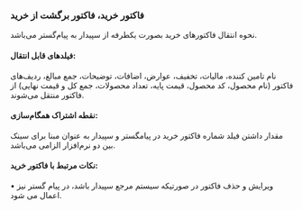 ### فاکتور خرید، فاکتور برگشت از خرید

نحوه انتقال فاکتورهای خرید بصورت یکطرفه از سپیدار به پیام‌گستر می‌باشد.

#### فیلدهای قابل انتقال: 

نام تامین کننده، مالیات، تخفیف، عوارض، اضافات، توضیحات، جمع مبالغ، ردیف‌های فاکتور (نام محصول، کد محصول، قیمت پایه، تعداد محصولات، جمع کل و قیمت نهایی) از فاکتور منتقل می‌شوند.

#### نقطه اشتراک همگام‌سازی:

مقدار داشتن فیلد شماره فاکتور خرید در پیامگستر و سپیدار به عنوان مبنا برای سینک بین دو نرم‌افزار الزامی می‌باشد.

#### نکات مرتبط با فاکتور خرید:

•	ویرایش و حذف فاکتور در صورتیکه سیستم مرجع سپیدار باشد، در پیام گستر نیز اعمال می شود.
